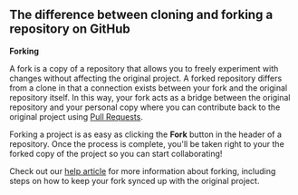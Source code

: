 ## The difference between cloning and forking a repository on GitHub

**Forking**

A fork is a copy of a repository that allows you to freely experiment with changes without affecting the original project. A forked repository differs from a clone in that a connection exists between your fork and the original repository itself. In this way, your fork acts as a bridge between the original repository and your personal copy where you can contribute back to the original project using [Pull Requests](https://help.github.com/articles/about-pull-requests).

Forking a project is as easy as clicking the  **Fork**  button in the header of a repository. Once the process is complete, you'll be taken right to your the forked copy of the project so you can start collaborating!

Check out our  [help article](https://help.github.com/articles/fork-a-repo) for more information about forking, including steps on how to keep your fork synced up with the original project.
